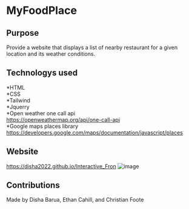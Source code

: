 # MyFoodPlace  

## Purpose 
Provide a website that displays a list of nearby restaurant for a given location and its weather conditions.

## Technologys used 
*HTML  
*CSS  
*Tailwind  
*Jquerry  
*Open weather one call api  
https://openweathermap.org/api/one-call-api  
*Google maps places library   
https://developers.google.com/maps/documentation/javascript/places  

## Website
https://disha2022.github.io/Interactive_Fron
![image](https://user-images.githubusercontent.com/99444802/162042208-c1abc862-fa49-4200-9c9d-4953e2ff66a2.png)

## Contributions
Made by Disha Barua, Ethan Cahill, and Christian Foote
